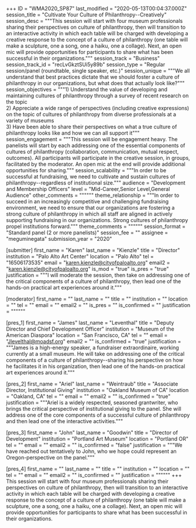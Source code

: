 +++
ID = "WMA2020_SP87"
last_modified = "2020-05-13T00:04:37.000Z"
session_title = "Cultivate Your Culture of Philanthropy--Creatively"
session_desc = """This session will start with four museum professionals sharing their perspectives on culture of philanthropy, then will transition to an interactive activity in which each table will be charged with developing a creative response to the concept of a culture of philanthropy (one table will make a sculpture, one a song, one a haiku, one a collage). Next, an open mic will provide opportunities for participants to share what has been successful in their organizations."""
session_track = "Business"
session_track_id = "recLvGkztSUi5y89b"
session_type = "Regular session/panel (roundtable, single speaker, etc.)"
session_unique = """We all understand that best practices dictate that we should foster a culture of philanthropy in our organizations, but what does that actually look like?"""
session_objectives = """1)	Understand the value of developing and maintaining cultures of philanthropy through a survey of recent research on the topic<br>2)	Appreciate a wide range of perspectives (including creative expressions) on the topic of cultures of philanthropy from diverse professionals at a variety of museums<br>3)	Have been able to share their perspectives on what a true culture of philanthropy looks like and how we can all support it"""
session_engagement = """This session will be engagement heavy. The panelists will start by each addressing one of the essential components of cultures of philanthropy (collaboration, communication, mutual respect, outcomes). All participants will participate in the creative session, in groups, facilitated by the moderator. An open mic at the end will provide additional opportunities for sharing."""
session_scalability = """In order to be successful at fundraising, we need to cultivate and sustain cultures of philanthropy--regardless of institutional size."""
audience = "Development and Membership Officers"
level = "Mid-Career,Senior Level,General Audience"
other_comments = """"""
theme_relationship = """In order to succeed in an increasingly competitive and challenging fundraising environment, we need to ensure that our organizations are fostering a strong culture of philanthropy in which all staff are aligned in actively supporting fundraising in our organizations. Strong cultures of philanthropy propel institutions forward."""
theme_comments = """"""
session_format = "Standard panel (2 or more panelists)"
session_fee = ""
assignee = "meguminegata"
submission_year = "2020"

[submitter]
first_name = "Karen"
last_name = "Kienzle"
title = "Director"
institution = "Palo Alto Art Center"
location = "Palo Alto"
tel = "16506173535"
email = "karen.kienzle@cityofpaloalto.org"
email2 = "karen.kienzle@cityofpaloalto.org"
is_mod = "true"
is_pres = "true"
justification = """I will moderate the session, then take on addressing one of the critical components of a culture of philanthropy, then lead one of the hands-on practical art experiences around it."""

[moderator]
first_name = ""
last_name = ""
title = ""
institution = ""
location = ""
tel = ""
email = ""
email2 = ""
is_pres = ""
is_confirmed = ""
justification = """"""

[pres_1]
first_name = "James"
last_name = "Leventhal"
title = "Deputy Director and Chief Development Officer"
institution = "Museum of the American Diaspora"
location = "San Francisco, CA"
tel = ""
email = "Jlevelthal@moadsf.org"
email2 = ""
is_confirmed = "true"
justification = """James is a high-energy speaker, a fundraiser extraordinaire, working currently at a small museum. He will take on addressing one of the critical components of a culture of philanthropy--sharing his perspective on how he facilitates it in his organization, then lead one of the hands-on practical art experiences around it."""

[pres_2]
first_name = "Ariel"
last_name = "Weintraub"
title = "Associate Director, Institutional Giving"
institution = "Oakland Museum of CA"
location = "Oakland, CA"
tel = ""
email = ""
email2 = ""
is_confirmed = "true"
justification = """Ariel is a widely respected, seasoned grantwriter, who brings the critical perspective of institutional giving to the panel. She will address one of the core components of a successful culture of philanthropy and then lead one of the interactive activities."""

[pres_3]
first_name = "John"
last_name = "Goodwin"
title = "Director of Development"
institution = "Portland Art Museum"
location = "Portland OR"
tel = ""
email = ""
email2 = ""
is_confirmed = "false"
justification = """We have reached out tentatively to John, who we hope could represent an Oregon-perspective on the panel."""

[pres_4]
first_name = ""
last_name = ""
title = ""
institution = ""
location = ""
tel = ""
email = ""
email2 = ""
is_confirmed = ""
justification = """"""
+++
This session will start with four museum professionals sharing their perspectives on culture of philanthropy, then will transition to an interactive activity in which each table will be charged with developing a creative response to the concept of a culture of philanthropy (one table will make a sculpture, one a song, one a haiku, one a collage). Next, an open mic will provide opportunities for participants to share what has been successful in their organizations.